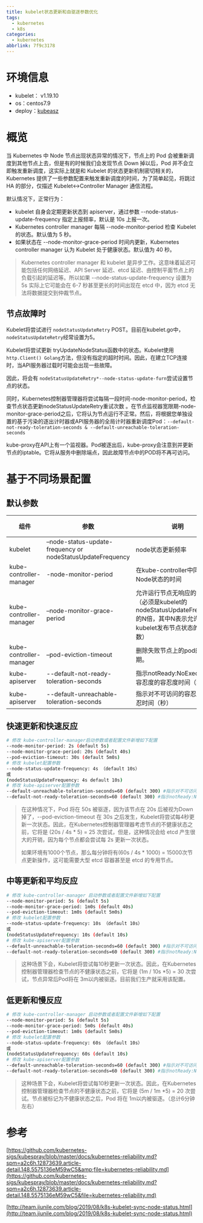 ```yaml
---
title: kubelet状态更新和自驱逐参数优化
tags:
  - kubernetes
  - k8s
categories:
  - kubernetes
abbrlink: 7f9c3178
---
```

# 环境信息

* kubelet： v1.19.10
* os：centos7.9
* deploy：[kubeasz](https://github.com/easzlab/kubeasz)

# 概览

当 Kubernetes 中 Node 节点出现状态异常的情况下，节点上的 Pod 会被重新调度到其他节点上去，但是有的时候我们会发现节点 Down 掉以后，Pod 并不会立即触发重新调度，这实际上就是和 Kubelet 的状态更新机制密切相关的，Kubernetes 提供了一些参数配置来触发重新调度的时间，为了简单起见，将跳过 HA 的部分，仅描述 Kubelet<->Controller Manager 通信流程。

默认情况下，正常行为：

* kubelet 自身会定期更新状态到 apiserver，通过参数 --node-status-update-frequency 指定上报频率，默认是 10s 上报一次。
* Kubernetes controller manager 每隔 --node-monitor-period 检查 Kubelet 的状态。默认值为 5 秒。
* 如果状态在 --node-monitor-grace-period 时间内更新，Kubernetes controller manager 认为 Kubelet 处于健康状态。默认值为 40 秒。

> Kubernetes controller manager 和 kubelet 是异步工作。这意味着延迟可能包括任何网络延迟、API Server 延迟、etcd 延迟、由控制平面节点上的负载引起的延迟等。所以如果 --node-status-update-frequency 设置为 5s 实际上它可能会在 6-7 秒甚至更长的时间出现在 etcd 中，因为 etcd 无法将数据提交到仲裁节点。

## 节点故障时

Kubelet将尝试进行 `nodeStatusUpdateRetry` POST。目前在kubelet.go中，`nodeStatusUpdateRetry`经常设置为5。

Kubelet将尝试更新 tryUpdateNodeStatus函数中的状态。Kubelet使用 `http.Client() Golang`方法，但没有指定的超时时间。因此，在建立TCP连接时，当API服务器过载时可能会出现一些故障。

因此，将会有 `nodeStatusUpdateRetry*--node-status-update-furn`尝试设置节点的状态。

同时，Kubernetes控制器管理器将尝试每隔一段时间-node-monitor-period，检查节点状态更新nodeStatusUpdateRetry重试次数  。在节点监视器宽限期-node-monitor-grace-period之后，它将认为节点运行不正常。然后，将根据您单独设置的基于污染的逐出计时器或API服务器的全局计时器重新调度Pod：`--default-not-ready-toleration-seconds & --default-unreachable-toleration-seconds`

kube-proxy在API上有一个监视器。Pod被逐出后，kube-proxy会注意到并更新节点的iptable。它将从服务中删除端点，因此故障节点中的POD将不再可访问。

# 基于不同场景配置

## 默认参数

| 组件                    | 参数                                                        | 说明                                                                                                                    | 默认值 |
| ----------------------- | ----------------------------------------------------------- | ----------------------------------------------------------------------------------------------------------------------- | ------ |
| kubelet                 | –node-status-update-frequency or nodeStatusUpdateFrequency | node状态更新频率                                                                                                        | 10s    |
| kube-controller-manager | -node-monitor-period                                        | 在kube-controller中同步Node状态的时间                                                                                   | 5s     |
| kube-controller-manager | –node-monitor-grace-period                                 | 允许运行节点无响应的时间。（必须是kubelet的nodeStatusUpdateFrequency的N倍，其中N表示允许kubelet发布节点状态的重试次数） | 40s    |
| kube-controller-manager | –pod-eviction-timeout                                      | 删除失败节点上的pod的宽限期。                                                                                           | 5m0s   |
| kube-apiserver          | --default-not-ready-toleration-seconds                      | 指示notReady:NoExecute的容忍度的容忍度时间（秒）                                                                        | 300    |
| kube-apiserver          | --default-unreachable-toleration-seconds                    | 指示对不可访问的容忍度的容忍时间（秒）                                                                                  | 300    |

## 快速更新和快速反应

```bash
# 修改 kube-controller-manager启动参数或者配置文件新增如下配置
--node-monitor-period: 2s (default 5s)
--node-monitor-grace-period: 20s (default 40s)
--pod-eviction-timeout: 30s (default 5m0s)
# 修改 kubelet配置参数
--node-status-update-frequency: 4s （default 10s）
或
(nodeStatusUpdateFrequency: 4s default 10s)
# 修改 kube-apiserver配置参数
--default-unreachable-toleration-seconds=60 (default 300) #指示对不可访问的容忍度的容忍度秒数：NoExecute，默认情况下添加到尚未具有这种容忍度的每个pod
--default-not-ready-toleration-seconds=60 (default 300) #指示notReady:NoExecute的容忍度的容忍度秒数，默认情况下，该值会添加到尚未具有此类容忍度的每个pod中。

```

> 在这种情况下，Pod 将在 50s 被驱逐，因为该节点在 20s 后被视为Down掉了，--pod-eviction-timeout 在 30s 之后发生，Kubelet将尝试每4秒更新一次状态。因此，在Kubernetes控制器管理器考虑节点的不健康状态之前，它将是 (20s / 4s * 5) = 25 次尝试，但是，这种情况会给 etcd 产生很大的开销，因为每个节点都会尝试每 2s 更新一次状态。
>
> 如果环境有1000个节点，那么每分钟将有(60s / 4s * 1000) = 15000次节点更新操作，这可能需要大型 etcd 容器甚至是 etcd 的专用节点。

## 中等更新和平均反应

```bash
# 修改 kube-controller-manager 启动参数或者配置文件新增如下配置
--node-monitor-period: 5s (default 5s)
--node-monitor-grace-period: 1m0s (default 40s)
--pod-eviction-timeout: 1m0s (default 5m0s)
# 修改 kubelet配置参数
--node-status-update-frequency: 10s （default 10s）
或
(nodeStatusUpdateFrequency: 10s (default 10s)
# 修改 kube-apiserver配置参数
--default-unreachable-toleration-seconds=60 (default 300) #指示对不可访问的容忍度的容忍度秒数：NoExecute，默认情况下添加到尚未具有这种容忍度的每个pod
--default-not-ready-toleration-seconds=60 (default 300) #指示notReady:NoExecute的容忍度的容忍度秒数，默认情况下，该值会添加到尚未具有此类容忍度的每个pod中。
```

> 这种场景下会，Kubelet将尝试每10秒更新一次状态。因此，在Kubernetes控制器管理器检查节点的不健康状态之前，它将是 (1m / 10s *5) = 30 次尝试，节点异常后Pod将在 3m以内被驱逐。目前我们生产就采用该配置。

## 低更新和慢反应

```bash
# 修改 kube-controller-manager 启动参数或者配置文件新增如下配置
--node-monitor-period: 5s (default 5s)
--node-monitor-grace-period: 5m0s (default 40s)
--pod-eviction-timeout: 1m0s (default 5m0s)
# 修改 kubelet配置参数
--node-status-update-frequency: 60s （default 10s）
或
(nodeStatusUpdateFrequency: 60s (default 10s)
# 修改 kube-apiserver配置参数
--default-unreachable-toleration-seconds=60 (default 300) #指示对不可访问的容忍度的容忍度秒数：NoExecute，默认情况下添加到尚未具有这种容忍度的每个pod
--default-not-ready-toleration-seconds=60 (default 300) #指示notReady:NoExecute的容忍度的容忍度秒数，默认情况下，该值会添加到尚未具有此类容忍度的每个pod中。
```

> 这种场景下会，Kubelet将尝试每10秒更新一次状态。因此，在Kubernetes控制器管理器检查节点的不健康状态之前，它将是 (5m / 1m *5) = 20 次尝试。节点被标记为不健康状态之后，Pod 将在 1m以内被驱逐。（总计6分钟左右）

# 参考

[https://github.com/kubernetes-sigs/kubespray/blob/master/docs/kubernetes-reliability.md?spm=a2c6h.12873639.article-detail.148.5575136eM59wC5&amp;file=kubernetes-reliability.md](https://github.com/kubernetes-sigs/kubespray/blob/master/docs/kubernetes-reliability.md?spm=a2c6h.12873639.article-detail.148.5575136eM59wC5&file=kubernetes-reliability.md)

[http://team.jiunile.com/blog/2019/08/k8s-kubelet-sync-node-status.html](http://team.jiunile.com/blog/2019/08/k8s-kubelet-sync-node-status.html)
